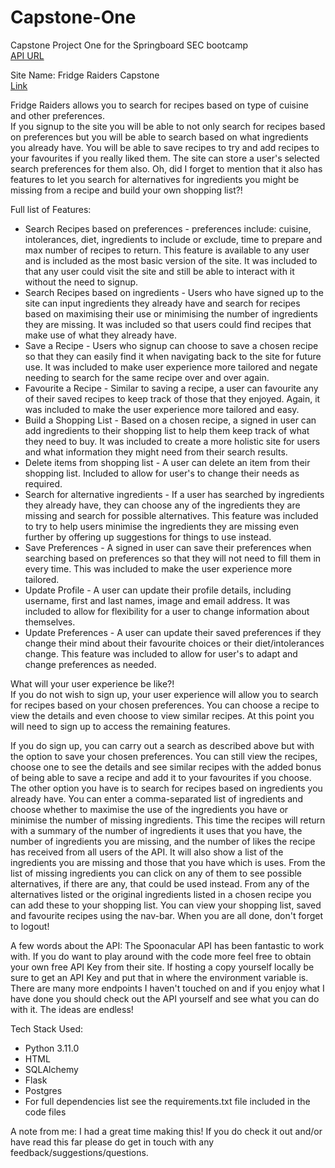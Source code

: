 # Capstone-One
Capstone Project One for the Springboard SEC bootcamp  
[API URL](https://spoonacular.com/food-api/docs)  

Site Name: Fridge Raiders Capstone  
[Link](https://fridge-raiders-capstone.herokuapp.com/)

Fridge Raiders allows you to search for recipes based on type of cuisine and other preferences.  
If you signup to the site you will be able to not only search for recipes based on preferences but you will be able to search based on what ingredients you already have. You will be able to save recipes to try and add recipes to your favourites if you really liked them. The site can store a user's selected search preferences for them also. Oh, did I forget to mention that it also has features to let you search for alternatives for ingredients you might be missing from a recipe and build your own shopping list?!  

Full list of Features:  
* Search Recipes based on preferences - preferences include: cuisine, intolerances, diet, ingredients to include or exclude, time to prepare and max number of recipes to return. This feature is available to any user and is included as the most basic version of the site. It was included to that any user could visit the site and still be able to interact with it without the need to signup.
* Search Recipes based on ingredients - Users who have signed up to the site can input ingredients they already have and search for recipes based on maximising their use or minimising the number of ingredients they are missing. It was included so that users could find recipes that make use of what they already have.
* Save a Recipe - Users who signup can choose to save a chosen recipe so that they can easily find it when navigating back to the site for future use. It was included to make user experience more tailored and negate needing to search for the same recipe over and over again.
* Favourite a Recipe - Similar to saving a recipe, a user can favourite any of their saved recipes to keep track of those that they enjoyed. Again, it was included to make the user experience more tailored and easy.
* Build a Shopping List - Based on a chosen recipe, a signed in user can add ingredients to their shopping list to help them keep track of what they need to buy. It was included to create a more holistic site for users and what information they might need from their search results.
* Delete items from shopping list - A user can delete an item from their shopping list. Included to allow for user's to change their needs as required.
* Search for alternative ingredients - If a user has searched by ingredients they already have, they can choose any of the ingredients they are missing and search for possible alternatives. This feature was included to try to help users minimise the ingredients they are missing even further by offering up suggestions for things to use instead.
* Save Preferences - A signed in user can save their preferences when searching based on preferences so that they will not need to fill them in every time. This was included to make the user experience more tailored.
* Update Profile - A user can update their profile details, including username, first and last names, image and email address. It was included to allow for flexibility for a user to change information about themselves.
* Update Preferences - A user can update their saved preferences if they change their mind about their favourite choices or their diet/intolerances change. This feature was included to allow for user's to adapt and change preferences as needed.

What will your user experience be like?!  
If you do not wish to sign up, your user experience will allow you to search for recipes based on your chosen preferences. You can choose a recipe to view the details and even choose to view similar recipes. At this point you will need to sign up to access the remaining features.  

If you do sign up, you can carry out a search as described above but with the option to save your chosen preferences. You can still view the recipes, choose one to see the details and see similar recipes with the added bonus of being able to save a recipe and add it to your favourites if you choose. The other option you have is to search for recipes based on ingredients you already have. You can enter a comma-separated list of ingredients and choose whether to maximise the use of the ingredients you have or minimise the number of missing ingredients. This time the recipes will return with a summary of the number of ingredients it uses that you have, the number of ingredients you are missing, and the number of likes the recipe has received from all users of the API. It will also show a list of the ingredients you are missing and those that you have which is uses. From the list of missing ingredients you can click on any of them to see possible alternatives, if there are any, that could be used instead. From any of the alternatives listed or the original ingredients listed in a chosen recipe you can add these to your shopping list. You can view your shopping list, saved and favourite recipes using the nav-bar. When you are all done, don't forget to logout!  

A few words about the API:
The Spoonacular API has been fantastic to work with. If you do want to play around with the code more feel free to obtain your own free API Key from their site. If hosting a copy yourself locally be sure to get an API Key and put that in where the environment variable is. There are many more endpoints I haven't touched on and if you enjoy what I have done you should check out the API yourself and see what you can do with it. The ideas are endless!  

Tech Stack Used:
* Python 3.11.0
* HTML
* SQLAlchemy
* Flask
* Postgres
* For full dependencies list see the requirements.txt file included in the code files

A note from me:
I had a great time making this! If you do check it out and/or have read this far please do get in touch with any feedback/suggestions/questions.


